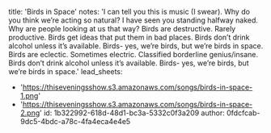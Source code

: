 title: 'Birds in Space'
notes: 'I can tell you this is music (I swear). Why do you think we’re acting so natural? I have seen you standing halfway naked. Why are people looking at us that way? Birds are destructive. Rarely productive. Birds get ideas that put them in bad places. Birds don’t drink alcohol unless it’s available. Birds- yes, we’re birds, but we’re birds in space. Birds are eclectic. Sometimes electric. Classified borderline genius/insane. Birds don’t drink alcohol unless it’s available. Birds- yes, we’re birds, but we’re birds in space.'
lead_sheets:
  - 'https://thiseveningsshow.s3.amazonaws.com/songs/birds-in-space-1.png'
  - 'https://thiseveningsshow.s3.amazonaws.com/songs/birds-in-space-2.png'
id: 1b322992-618d-48d1-bc3a-5332c0f3a209
author: 0fdcfcab-9dc5-4bdc-a78c-4fa4eca4e4e5
